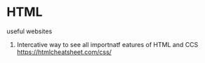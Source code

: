 # HTML

useful websites 

1. Intercative way to see all importnatf eatures of HTML and CCS
https://htmlcheatsheet.com/css/
